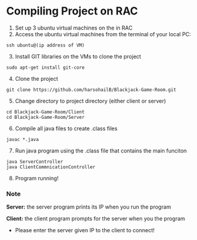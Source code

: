 # Compiling Project on RAC

1. Set up 3 ubuntu virtual machines on the in RAC
2. Access the ubuntu virtual machines from the terminal of your local PC:

```
ssh ubuntu@(ip address of VM)
```

3. Install GIT libraries on the VMs to clone the project

```
sudo apt-get install git-core
```

4. Clone the project 

```
git clone https://github.com/harsohailB/Blackjack-Game-Room.git
```

5. Change directory to project directory (either client or server)

```
cd Blackjack-Game-Room/Client
cd Blackjack-Game-Room/Server
```

6. Compile all java files to create .class files

```
javac *.java
```

7. Run java program using the .class file that contains the main funciton

```
java ServerController
java ClientCommnicationController
```

8. Program running!

### Note 

**Server:** the server program prints its IP when you run the program

**Client:** the client program prompts for the server when you the program

* Please enter the server given IP to the client to connect!
